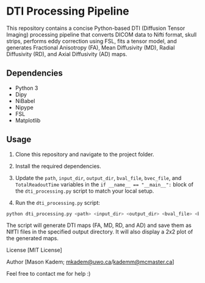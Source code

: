 # DTI Processing Pipeline

This repository contains a concise Python-based DTI (Diffusion Tensor Imaging) processing pipeline that converts DICOM data to Nifti format, skull strips, performs eddy correction using FSL, fits a tensor model, and generates Fractional Anisotropy (FA), Mean Diffusivity (MD), Radial Diffusivity (RD), and Axial Diffusivity (AD) maps.

## Dependencies

- Python 3
- Dipy
- NiBabel
- Nipype
- FSL
- Matplotlib

## Usage

1. Clone this repository and navigate to the project folder.

2. Install the required dependencies.

3. Update the `path`, `input_dir`, `output_dir`, `bval_file`, `bvec_file`, and `TotalReadoutTime` variables in the `if __name__ == "__main__":` block of the `dti_processing.py` script to match your local setup.

4. Run the `dti_processing.py` script:

```bash
python dti_processing.py <path> <input_dir> <output_dir> <bval_file> <bvec_file> <TotalReadoutTime>
```

The script will generate DTI maps (FA, MD, RD, and AD) and save them as NIfTI files in the specified output directory. It will also display a 2x2 plot of the generated maps.

License
[MIT License]

Author
[Mason Kadem; mkadem@uwo.ca/kademm@mcmaster.ca]

Feel free to contact me for help :)

